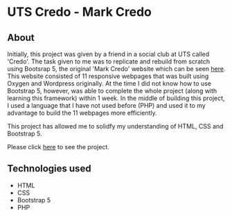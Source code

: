 # UTS Credo - Mark Credo


## About
Initially, this project was given by a friend in a social club at UTS called 'Credo'. The task given to me was to replicate and rebuild from scratch using Bootsrap 5, the original 'Mark Credo' website which can be seen <a href="https://mark.credo.org.au/">here</a>. This website consisted of 11 responsive webpages that was built using Oxygen and Wordpress originally. At the time I did not know how to use Bootstrap 5, however, was able to complete the whole project (along with learning this framework) within 1 week. In the middle of building this project, I used a language that I have not used before (PHP) and used it to my advantage to build the 11 webpages more efficiently.

This project has allowed me to solidfy my understanding of HTML, CSS and Bootstrap 5.

Please click <a href="">here</a> to see the project.

## Technologies used 
+ HTML
+ CSS
+ Bootstrap 5
+ PHP





